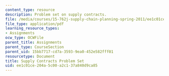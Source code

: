 ```yaml
---
content_type: resource
description: Problem set on supply contracts.
file: /media/courses/15-762j-supply-chain-planning-spring-2011/ee1c01ce204a5c00a2c137a840d9ca85_MIT15_762JS11_assn02.pdf
file_type: application/pdf
learning_resource_types:
- Assignments
ocw_type: OCWFile
parent_title: Assignments
parent_type: CourseSection
parent_uid: 15bb7717-cd7a-3593-9ea0-452e582fff01
resourcetype: Document
title: Supply Contracts Problem Set
uid: ee1c01ce-204a-5c00-a2c1-37a840d9ca85
---
```

